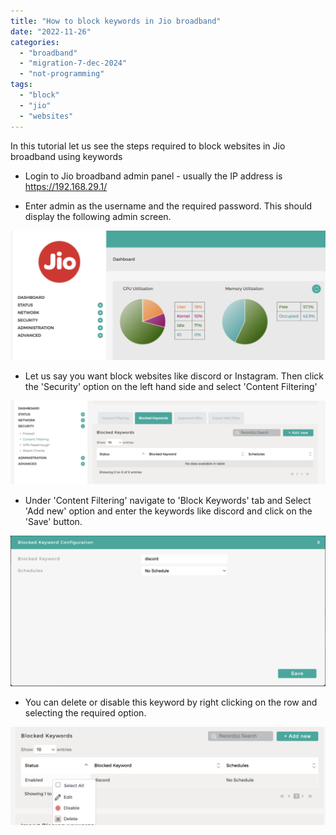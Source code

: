 ```yaml
---
title: "How to block keywords in Jio broadband"
date: "2022-11-26"
categories: 
  - "broadband"
  - "migration-7-dec-2024"
  - "not-programming"
tags: 
  - "block"
  - "jio"
  - "websites"
---
```


In this tutorial let us see the steps required to block websites in Jio broadband using keywords

- Login to Jio broadband admin panel - usually the IP address is https://192.168.29.1/

- Enter admin as the username and the required password. This should display the following admin screen.

![Jio broadband](images/Screenshot-2022-11-26-at-12.48.41-PM-1024x421.png)

- Let us say you want block websites like discord or Instagram. Then click the 'Security' option on the left hand side and select 'Content Filtering'

![](/assets/images/Screenshot-2022-11-26-at-12.55.05-PM-1024x272.png)

- Under 'Content Filtering' navigate to 'Block Keywords' tab and Select 'Add new' option and enter the keywords like discord and click on the 'Save' button.

![](/assets/images/Screenshot-2022-11-26-at-12.57.59-PM-1024x490.png)

- You can delete or disable this keyword by right clicking on the row and selecting the required option.

![](/assets/images/Screenshot-2022-11-26-at-1.01.05-PM-1024x320.png)
